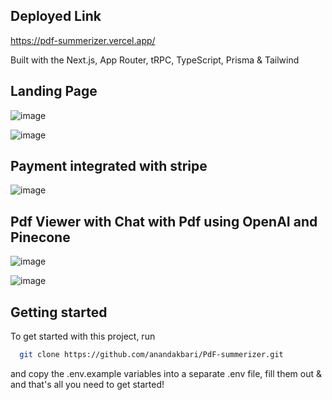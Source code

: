 ## Deployed Link
https://pdf-summerizer.vercel.app/

Built with the Next.js, App Router, tRPC, TypeScript, Prisma & Tailwind
## Landing Page
![image](https://github.com/user-attachments/assets/730673dc-e0bc-4c54-b695-4b9bc0b3868f)

![image](https://github.com/user-attachments/assets/3b39f2ef-6622-4802-95e3-1b7f6db4593c)

## Payment integrated with stripe
 ![image](https://github.com/user-attachments/assets/57a7d76f-b128-4ead-9e2d-504f7fa3a6e3)

## Pdf Viewer with Chat with Pdf using OpenAI and Pinecone
![image](https://github.com/user-attachments/assets/57ed599a-df95-4761-93c3-cb5c0eddf9f9)

![image](https://github.com/user-attachments/assets/b8a52c99-d8ac-477b-9b04-f5a9f61fd7d7)


## Getting started

To get started with this project, run

```bash
  git clone https://github.com/anandakbari/PdF-summerizer.git
```

and copy the .env.example variables into a separate .env file, fill them out & and that's all you need to get started!
